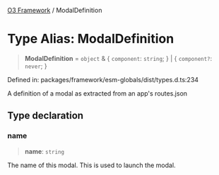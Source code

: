 [O3 Framework](../API.md) / ModalDefinition

# Type Alias: ModalDefinition

> **ModalDefinition** = `object` & \{ `component`: `string`; \} \| \{ `component?`: `never`; \}

Defined in: packages/framework/esm-globals/dist/types.d.ts:234

A definition of a modal as extracted from an app's routes.json

## Type declaration

### name

> **name**: `string`

The name of this modal. This is used to launch the modal.
